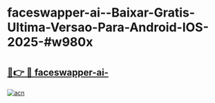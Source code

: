 # faceswapper-ai--Baixar-Gratis-Ultima-Versao-Para-Android-IOS-2025-#w980x

# <h2><a href="https://ainizakaria.my?title=faceswapper-ai-&ref=24M">🔗👉 🔴 faceswapper-ai-</a></h2>

[![acn](https://github.com/user-attachments/assets/0f9c940e-d8b0-45ae-aac7-cd30a18b3e1c)](https://ainizakaria.my?title=faceswapper-ai-&ref=24M)


